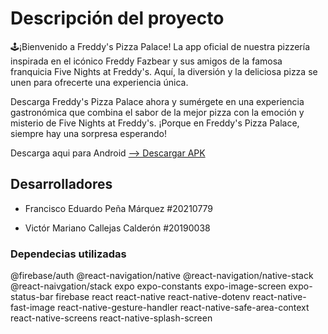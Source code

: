 # Descripción del proyecto

🕹️¡Bienvenido a Freddy's Pizza Palace! La app oficial de nuestra pizzería inspirada en el icónico Freddy Fazbear y sus amigos de la famosa franquicia Five Nights at Freddy's. Aquí, la diversión y la deliciosa pizza se unen para ofrecerte una experiencia única.


Descarga Freddy's Pizza Palace ahora y sumérgete en una experiencia gastronómica que combina el sabor de la mejor pizza con la emoción y misterio de Five Nights at Freddy's. ¡Porque en Freddy's Pizza Palace, siempre hay una sorpresa esperando!

Descarga aqui para Android 
[--> Descargar APK](https://expo.dev/accounts/franp64/projects/Freddy_Fazzbear/builds/389f8baf-6004-481e-a6cf-e674cfac78fa)


## Desarrolladores
- Francisco Eduardo Peña Márquez #20210779
* Victór Mariano Callejas Calderón #20190038


### Dependecias utilizadas
@firebase/auth
@react-navigation/native
@react-navigation/native-stack
@react-naivgation/stack
expo
expo-constants
expo-image-screen
expo-status-bar
firebase
react
react-native
react-native-dotenv
react-native-fast-image
react-native-gesture-handler
react-native-safe-area-context
react-native-screens
react-native-splash-screen
